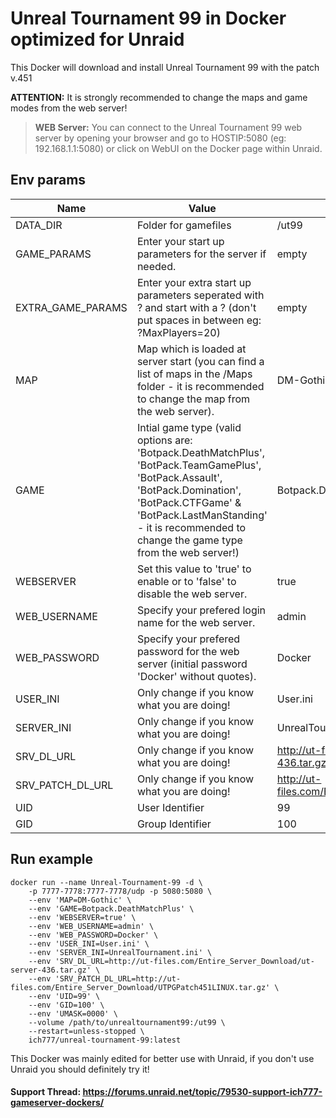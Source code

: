 # Unreal Tournament 99 in Docker optimized for Unraid
This Docker will download and install Unreal Tournament 99 with the patch v.451

**ATTENTION:** It is strongly recommended to change the maps and game modes from the web server!

>**WEB Server:** You can connect to the Unreal Tournament 99 web server by opening your browser and go to HOSTIP:5080 (eg: 192.168.1.1:5080) or click on WebUI on the Docker page within Unraid.

## Env params
| Name | Value | Example |
| --- | --- | --- |
| DATA_DIR | Folder for gamefiles | /ut99 |
| GAME_PARAMS | Enter your start up parameters for the server if needed. | empty |
| EXTRA_GAME_PARAMS | Enter your extra start up parameters seperated with ? and start with a ? (don't put spaces in between eg: ?MaxPlayers=20) | empty |
| MAP | Map which is loaded at server start (you can find a list of maps in the /Maps folder - it is recommended to change the map from the web server). | DM-Gothic |
| GAME | Intial game type (valid options are: 'Botpack.DeathMatchPlus', 'BotPack.TeamGamePlus', 'BotPack.Assault', 'BotPack.Domination', 'BotPack.CTFGame' & 'BotPack.LastManStanding' - it is recommended to change the game type from the web server!) | Botpack.DeathMatchPlus |
| WEBSERVER | Set this value to 'true' to enable or to 'false' to disable the web server. | true |
| WEB_USERNAME | Specify your prefered login name for the web server. | admin |
| WEB_PASSWORD | Specify your prefered password for the web server (initial password 'Docker' without quotes). | Docker |
| USER_INI | Only change if you know what you are doing! | User.ini |
| SERVER_INI | Only change if you know what you are doing! | UnrealTournament.ini |
| SRV_DL_URL | Only change if you know what you are doing! | http://ut-files.com/Entire_Server_Download/ut-server-436.tar.gz |
| SRV_PATCH_DL_URL | Only change if you know what you are doing! | http://ut-files.com/Entire_Server_Download/UTPGPatch451LINUX.tar.gz |
| UID | User Identifier | 99 |
| GID | Group Identifier | 100 |

## Run example
```
docker run --name Unreal-Tournament-99 -d \
	-p 7777-7778:7777-7778/udp -p 5080:5080 \
	--env 'MAP=DM-Gothic' \
	--env 'GAME=Botpack.DeathMatchPlus' \
	--env 'WEBSERVER=true' \
	--env 'WEB_USERNAME=admin' \
	--env 'WEB_PASSWORD=Docker' \
	--env 'USER_INI=User.ini' \
	--env 'SERVER_INI=UnrealTournament.ini' \
	--env 'SRV_DL_URL=http://ut-files.com/Entire_Server_Download/ut-server-436.tar.gz' \
	--env 'SRV_PATCH_DL_URL=http://ut-files.com/Entire_Server_Download/UTPGPatch451LINUX.tar.gz' \
	--env 'UID=99' \
	--env 'GID=100' \
	--env 'UMASK=0000' \
	--volume /path/to/unrealtournament99:/ut99 \
	--restart=unless-stopped \
	ich777/unreal-tournament-99:latest
```

This Docker was mainly edited for better use with Unraid, if you don't use Unraid you should definitely try it!

#### Support Thread: https://forums.unraid.net/topic/79530-support-ich777-gameserver-dockers/